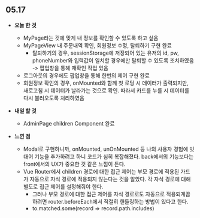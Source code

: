 ## 05.17

- **오늘 한 것**
  - MyPage라는 것에 맞게 내 정보를 확인할 수 있도록 하고 싶음
  - MyPageView 내 주문내역 확인, 회원정보 수정, 탈퇴하기 구현 완료
    - 탈퇴하기의 경우, sessionStorage에 저장되어 있는 유저의 id, pw, phoneNumber와 입력값이 일치할 경우에만 탈퇴할 수 있도록 조치하였음 -> 팝업창을 통헤 재확인 작업 있음
  - 로그아웃의 경우에도 팝업창을 통해 한번의 제어 구현 완료
  - 회원정보 확인의 경우, onMounted와 함께 첫 로딩 시 데이터가 출력되지만, 새로고침 시 데이터가 날라가는 것으로 확인. 따라서 카드를 누를 시 데이터를 다시 불러오도록 처리하였음

- **내일 할 것**
  - AdminPage children Component 완료

- **느낀 점**
  - Modal로 구현하니까, onMounted, unOnMounted 등 나의 사용자 경험에 빗대어 기능을 추가하려고 하니 코드가 심히 복잡해졌다. back에서의 기능보다는 front에서의 UX가 중요한 것 같은 느낌이 든다.
  - Vue Router에서 children 경로에 대한 접근 제어는 부모 경로에 적용된 가드가 자동으로 자식 경로에 적용되지 않는다는 것을 알았다. 각 자식 경로에 대해 별도로 접근 제어를 설정해줘야 한다.
    - 그러나 부모 경로에 대한 접근 제어를 자식 경로로도 자동으로 적용되게끔 하려면 router.beforeEach에서 적절히 핸들링하는 방법이 있다고 한다.
    - to.matched.some(record => record.path.includes)
